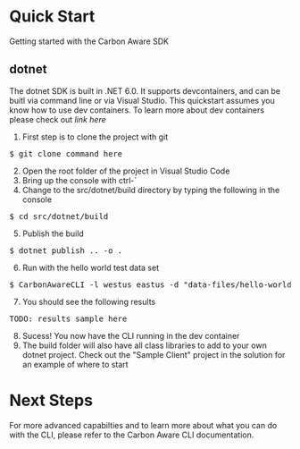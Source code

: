 # Quick Start
Getting started with the Carbon Aware SDK

## dotnet
The dotnet SDK is built in .NET 6.0.  It supports devcontainers, and can be buitl via command line or via Visual Studio.  This quickstart assumes you know how to use dev containers.  To learn more about dev containers please check out _link here_

1. First step is to clone the project with git
<pre>$ git clone command here</pre>
2. Open the root folder of the project in Visual Studio Code
3. Bring up the console with ctrl-` 
4. Change to the src/dotnet/build directory by typing the following in the console
<pre>$ cd src/dotnet/build</pre>
5. Publish the build
<pre>$ dotnet publish .. -o .</pre>
6. Run with the hello world test data set
<pre>$ CarbonAwareCLI -l westus eastus -d "data-files/hello-world.json"</pre>
7. You should see the following results
<pre>TODO: results sample here</pre>
8. Sucess!  You now have the CLI running in the dev container
9. The build folder will also have all class libraries to add to your own dotnet project.  Check out the "Sample Client" project in the solution for an example of where to start

# Next Steps
For more advanced capabilties and to learn more about what you can do with the CLI, please refer to the Carbon Aware CLI documentation.